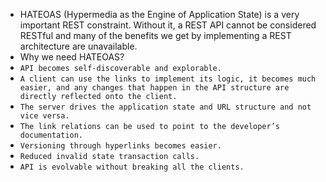 - HATEOAS (Hypermedia as the Engine of Application State) is a very important REST constraint. Without it, a REST API cannot be considered RESTful and many of the benefits we get by implementing a REST architecture are unavailable.
- Why we need HATEOAS?
- `API becomes self-discoverable and explorable.` 
- `A client can use the links to implement its logic, it becomes much easier, and any changes that happen in the API structure are directly reflected onto the client.` 
- `The server drives the application state and URL structure and not vice versa.` 
- `The link relations can be used to point to the developer’s documentation.` 
- `Versioning through hyperlinks becomes easier.` 
- `Reduced invalid state transaction calls.` 
- `API is evolvable without breaking all the clients.`